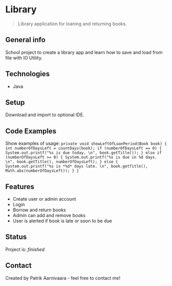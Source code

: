 # Library
> Library application for loaning and returning books.

## General info
School project to create a library app and learn how to save and load from file with IO Utility.

## Technologies
* Java

## Setup
Download and import to optional IDE. 

## Code Examples
Show examples of usage:
`private void showLeftOfLoanPeriod(Book book) {
        int numberOfDaysLeft = countDays(book);
        if (numberOfDaysLeft == 0) {
            System.out.printf("%s is due today. \n", book.getTitle());
        } else if (numberOfDaysLeft >= 0) {
            System.out.printf("%s is due in %d days. \n", book.getTitle(), numberOfDaysLeft);
        } else {
            System.out.printf("%s is *%d* days late. \n", book.getTitle(), Math.abs(numberOfDaysLeft));
        }
    }`

## Features
* Create user or admin account
* Login
* Borrow and return books
* Admin can add and remove books
* User is alerted if book is late or soon to be due

## Status
Project is: _finished_

## Contact
Created by Patrik Aarnivaara - feel free to contact me!
